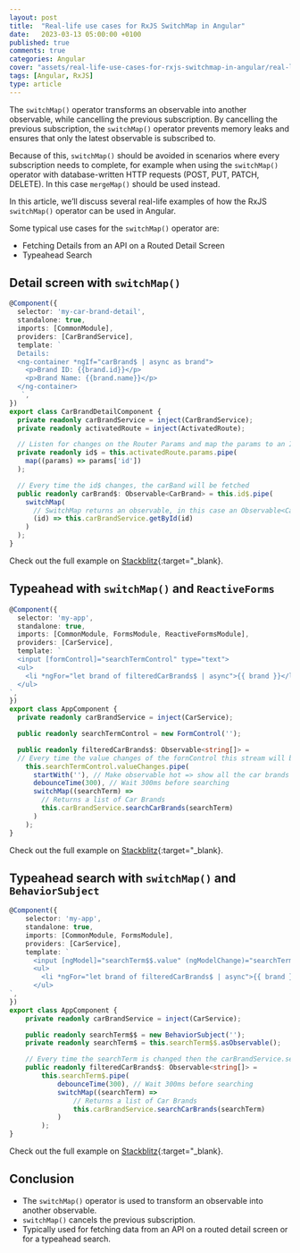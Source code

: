 ```yaml
---
layout: post
title:  "Real-life use cases for RxJS SwitchMap in Angular"
date:   2023-03-13 05:00:00 +0100
published: true
comments: true
categories: Angular
cover: "assets/real-life-use-cases-for-rxjs-switchmap-in-angular/real-life-use-cases-for-rxjs-switchmap-in-angular"
tags: [Angular, RxJS]
type: article
---
```


The `switchMap()` operator transforms an observable into another observable, while cancelling the previous subscription. By cancelling the previous subscription, the `switchMap()` operator prevents memory leaks and ensures that only the latest observable is subscribed to.

Because of this, `switchMap()` should be avoided in scenarios where every subscription needs to complete, for example when using the `switchMap()` operator with database-written HTTP requests (POST, PUT, PATCH, DELETE). In this case `mergeMap()` should be used instead.

In this article, we’ll discuss several real-life examples of how the RxJS `switchMap()` operator can be used in Angular.

Some typical use cases for the `switchMap()` operator are:
- Fetching Details from an API on a Routed Detail Screen
- Typeahead Search

## Detail screen with `switchMap()`

```typescript 
@Component({
  selector: 'my-car-brand-detail',
  standalone: true,
  imports: [CommonModule],
  providers: [CarBrandService],
  template: `
  Details:
  <ng-container *ngIf="carBrand$ | async as brand">
    <p>Brand ID: {{brand.id}}</p>
    <p>Brand Name: {{brand.name}}</p>
  </ng-container>
   `,
})
export class CarBrandDetailComponent {
  private readonly carBrandService = inject(CarBrandService);
  private readonly activatedRoute = inject(ActivatedRoute);

  // Listen for changes on the Router Params and map the params to an ID value
  private readonly id$ = this.activatedRoute.params.pipe(
    map((params) => params['id'])
  );

  // Every time the id$ changes, the carBand will be fetched
  public readonly carBrand$: Observable<CarBrand> = this.id$.pipe(
    switchMap(
      // SwitchMap returns an observable, in this case an Observable<CarBrand>
      (id) => this.carBrandService.getById(id)
    )
  );
}
```
Check out the full example on [Stackblitz]('https://stackblitz.com/edit/angular-fehknb?file=src/car-detail.component.ts'){:target="_blank}.

## Typeahead with `switchMap()` and `ReactiveForms`

```typescript
@Component({
  selector: 'my-app',
  standalone: true,
  imports: [CommonModule, FormsModule, ReactiveFormsModule],
  providers: [CarService],
  template: `
  <input [formControl]="searchTermControl" type="text">
  <ul>
    <li *ngFor="let brand of filteredCarBrands$ | async">{{ brand }}</li>
  </ul>
`,
})
export class AppComponent {
  private readonly carBrandService = inject(CarService);

  public readonly searchTermControl = new FormControl('');

  public readonly filteredCarBrands$: Observable<string[]> =
  // Every time the value changes of the fornControl this stream will be executed again
    this.searchTermControl.valueChanges.pipe(
      startWith(''), // Make observable hot => show all the car brands initially
      debounceTime(300), // Wait 300ms before searching
      switchMap((searchTerm) =>
        // Returns a list of Car Brands
        this.carBrandService.searchCarBrands(searchTerm)
      )
    );
}
```
Check out the full example on [Stackblitz]('https://stackblitz.com/edit/angular-l3vtt1?file=src/main.ts'){:target="_blank}.

## Typeahead search with `switchMap()` and `BehaviorSubject`

```typescript
@Component({
    selector: 'my-app',
    standalone: true,
    imports: [CommonModule, FormsModule],
    providers: [CarService],
    template: `
      <input [ngModel]="searchTerm$$.value" (ngModelChange)="searchTerm$$.next($event)" type="text">
      <ul>
        <li *ngFor="let brand of filteredCarBrands$ | async">{{ brand }}</li>
      </ul>
`,
})
export class AppComponent {
    private readonly carBrandService = inject(CarService);

    public readonly searchTerm$$ = new BehaviorSubject('');
    private readonly searchTerm$ = this.searchTerm$$.asObservable();

    // Every time the searchTerm is changed then the carBrandService.searchCarBrands function is called
    public readonly filteredCarBrands$: Observable<string[]> =
        this.searchTerm$.pipe(
            debounceTime(300), // Wait 300ms before searching
            switchMap((searchTerm) =>
                // Returns a list of Car Brands
                this.carBrandService.searchCarBrands(searchTerm)
            )
        );
}
```

Check out the full example on [Stackblitz]('https://stackblitz.com/edit/angular-ygswzq?file=src/main.ts'){:target="_blank}.

## Conclusion 
- The `switchMap()` operator is used to transform an observable into another observable.
- `switchMap()` cancels the previous subscription.
- Typically used for fetching data from an API on a routed detail screen or for a typeahead search.
